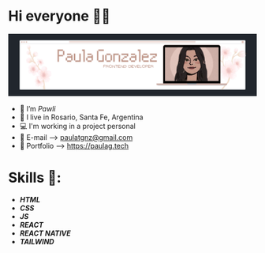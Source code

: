 # Hi everyone 👋🏻

<img src="./img/paulaglogo.png" alt="Paula G" style="max-width:100%;">

- 🌺 I’m *Pawli*
- 📍 I live in Rosario, Santa Fe, Argentina
- 💻 I'm working in a project personal
- 💌 E-mail --> paulatgnz@gmail.com
- 🦋 Portfolio --> https://paulag.tech

# Skills 🦖:

- <b><i>HTML</i></b>
- <b><i>CSS</i></b>
- <b><i>JS</i></b>
- <b><i>REACT</i></b>
- <b><i>REACT NATIVE</i></b>
- <b><i>TAILWIND</i></b>
